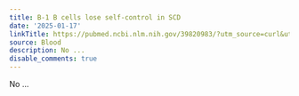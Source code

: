 ```yaml
---
title: B-1 B cells lose self-control in SCD
date: '2025-01-17'
linkTitle: https://pubmed.ncbi.nlm.nih.gov/39820983/?utm_source=curl&utm_medium=rss&utm_campaign=journals&utm_content=7603509&fc=None&ff=20250118170346&v=2.18.0.post9+e462414
source: Blood
description: No ...
disable_comments: true
---
```

No ...
